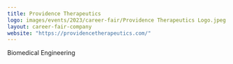 ```yaml
---
title: Providence Therapeutics
logo: images/events/2023/career-fair/Providence Therapeutics Logo.jpeg
layout: career-fair-company
website: "https://providencetherapeutics.com/"
---
```


Biomedical Engineering
